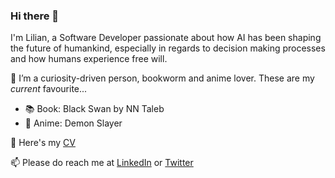 ### Hi there 👋

I'm Lilian, a Software Developer passionate about how AI has been shaping the future of humankind, especially in regards to decision making processes and how humans experience free will.

🤔 I’m a curiosity-driven person, bookworm and anime lover. These are my _current_ favourite...
  - 📚 Book: Black Swan by NN Taleb
  - 🌸 Anime: Demon Slayer
  
📃 Here's my [CV](https://github.com/ortizlilian/Resume#readme) 

📫 Please do reach me at [LinkedIn](https://www.linkedin.com/in/ortizlilian/) or [Twitter](https://twitter.com/lilian_ortiz)
